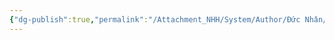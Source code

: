 ```yaml
---
{"dg-publish":true,"permalink":"/Attachment_NHH/System/Author/Đức Nhân/","dgPassFrontmatter":true,"noteIcon":"2","created":"2024-01-02T13:29:13.116+07:00","updated":"2024-01-02T13:29:15.112+07:00"}
---
```


